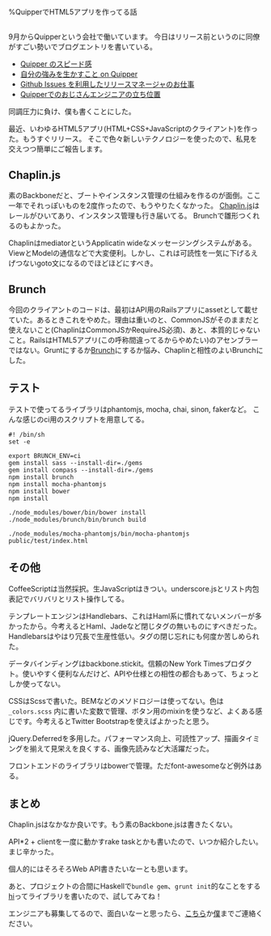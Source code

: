 %QuipperでHTML5アプリを作ってる話

##

9月からQuipperという会社で働いています。
今日はリリース前というのに同僚がすごい勢いでブログエントリを書いている。

- [Quipper のスピード感](http://blog.kyanny.me/entry/quipper-sense-of-speed)
- [自分の強みを生かすこと on Quipper](http://mizchi.hatenablog.com/entry/2013/10/22/124107)
- [Github Issues を利用したリリースマネージャのお仕事](http://hakobera.hatenablog.com/entry/2013/10/22/133014)
- [Quipperでのおじさんエンジニアの立ち位置](http://dagezi.hatenablog.com/entry/2013/10/22/135057)

同調圧力に負け、僕も書くことにした。

最近、いわゆるHTML5アプリ(HTML+CSS+JavaScriptのクライアント)を作った。もうすぐリリース。
そこで色々新しいテクノロジーを使ったので、私見を交えつつ簡単にご報告します。

## Chaplin.js

素のBackboneだと、ブートやインスタンス管理の仕組みを作るのが面倒。ここ一年でそれっぽいものを2度作ったので、もうやりたくなかった。
[Chaplin.js](http://chaplinjs.org/)はレールがひいてあり、インスタンス管理も行き届いてる。 Brunchで雛形つくれるのもよかった。

ChaplinはmediatorというApplicatin wideなメッセージングシステムがある。ViewとModelの通信などで大変便利。しかし、これは可読性を一気に下げるえげつないgoto文になるのでほどほどにすべき。

## Brunch

今回のクライアントのコードは、最初はAPI用のRailsアプリにassetとして載せていた。あるときこれをやめた。理由は重いのと、CommonJSがそのままだと使えないこと(ChaplinはCommonJSかRequireJS必須)、あと、本質的じゃないこと。RailsはHTML5アプリ(この呼称間違ってるからやめたい)のアセンブラーではない。Gruntにするか[Brunch](brunch.io)にするか悩み、Chaplinと相性のよいBrunchにした。

## テスト

テストで使ってるライブラリはphantomjs, mocha, chai, sinon, fakerなど。
こんな感じのci用のスクリプトを用意してる。


    #! /bin/sh
    set -e

    export BRUNCH_ENV=ci
    gem install sass --install-dir=./gems
    gem install compass --install-dir=./gems
    npm install brunch
    npm install mocha-phantomjs
    npm install bower
    npm install

    ./node_modules/bower/bin/bower install
    ./node_modules/brunch/bin/brunch build

    ./node_modules/mocha-phantomjs/bin/mocha-phantomjs public/test/index.html

## その他

CoffeeScriptは当然採択。生JavaScriptはきつい。underscore.jsとリスト内包表記でバリバリとリスト操作してる。

テンプレートエンジンはHandlebars、これはHaml系に慣れてないメンバーが多かったから。今考えるとHaml、Jadeなど閉じタグの無いものにすべきだった。Handlebarsはやはり冗長で生産性低い。タグの閉じ忘れにも何度か苦しめられた。

データバインディングはbackbone.stickit。信頼のNew York Timesプロダクト。使いやすく便利なんだけど、APIや仕様との相性の都合もあって、ちょっとしか使ってない。

CSSはScssで書いた。BEMなどのメソドロジーは使ってない。色は `_colors.scss` 内に書いた変数で管理、ボタン用のmixinを使うなど、よくある感じです。今考えるとTwitter Bootstrapを使えばよかったと思う。

jQuery.Deferredを多用した。パフォーマンス向上、可読性アップ、描画タイミングを揃えて見栄えを良くする、画像先読みなど大活躍だった。

フロントエンドのライブラリはbowerで管理。ただfont-awesomeなど例外はある。


## まとめ

Chaplin.jsはなかなか良いです。もう素のBackbone.jsは書きたくない。

API*2 + clientを一度に動かすrake taskとかも書いたので、いつか紹介したい。まじ辛かった。

個人的にはそろそろWeb API書きたいなーとも思います。

あと、プロジェクトの合間にHaskellで`bundle gem`、`grunt init`的なことをする[hi](https://github.com/fujimura/hi)ってライブラリを書いたので、試してみてね！

エンジニアも募集してるので、面白いなーと思ったら、[こちら](http://www.quipper.com/japan/careers)か[僕](twitter.com/ffu_)までご連絡ください。
